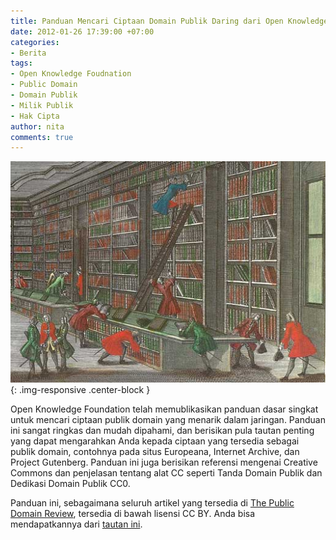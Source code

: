 ```yaml
---
title: Panduan Mencari Ciptaan Domain Publik Daring dari Open Knowledge
date: 2012-01-26 17:39:00 +07:00
categories:
- Berita
tags:
- Open Knowledge Foudnation
- Public Domain
- Domain Publik
- Milik Publik
- Hak Cipta
author: nita
comments: true
---
```


![Bibliotheca_Buloviana_(Ausschnitt).jpg](/uploads/Bibliotheca_Buloviana_(Ausschnitt).jpg){: .img-responsive .center-block }

Open Knowledge Foundation telah memublikasikan panduan dasar singkat untuk mencari ciptaan publik domain yang menarik dalam jaringan. Panduan ini sangat ringkas dan mudah dipahami, dan berisikan pula tautan penting yang dapat mengarahkan Anda kepada ciptaan yang tersedia sebagai publik domain, contohnya pada situs Europeana, Internet Archive, dan Project Gutenberg. Panduan ini juga berisikan referensi mengenai Creative Commons dan penjelasan tentang alat CC seperti Tanda Domain Publik dan Dedikasi Domain Publik CC0.

Panduan ini, sebagaimana seluruh artikel yang tersedia di [The Public Domain Review](http://publicdomainreview.org/), tersedia di bawah lisensi CC BY. Anda bisa mendapatkannya dari [tautan ini](http://publicdomainreview.org/guide-to-finding-interesting-public-domain-works-online/).

